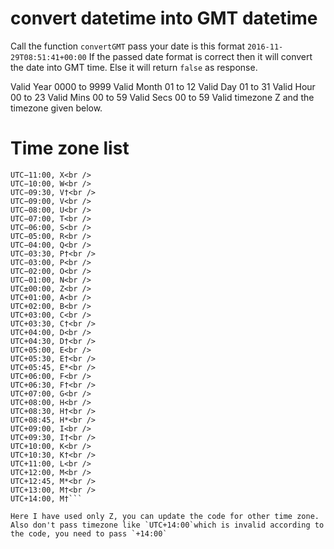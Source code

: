 # convert datetime into GMT datetime

Call the function `convertGMT` pass your date is this format `2016-11-29T08:51:41+00:00`
If the passed date format is correct then it will convert the date into GMT time.
Else it will return `false` as response.


Valid Year 0000 to 9999
Valid Month 01 to 12
Valid Day 01 to 31
Valid Hour 00 to 23
Valid Mins 00 to 59
Valid Secs 00 to 59
Valid timezone Z and the timezone given below.

# Time zone list

```UTC−12:00, Y<br />
UTC−11:00, X<br />
UTC−10:00, W<br />
UTC−09:30, V†<br />
UTC−09:00, V<br />
UTC−08:00, U<br />
UTC−07:00, T<br />
UTC−06:00, S<br />
UTC−05:00, R<br />
UTC−04:00, Q<br />
UTC−03:30, P†<br />
UTC−03:00, P<br />
UTC−02:00, O<br />
UTC−01:00, N<br />
UTC±00:00, Z<br />
UTC+01:00, A<br />
UTC+02:00, B<br />
UTC+03:00, C<br />
UTC+03:30, C†<br />
UTC+04:00, D<br />
UTC+04:30, D†<br />
UTC+05:00, E<br />
UTC+05:30, E†<br />
UTC+05:45, E*<br />
UTC+06:00, F<br />
UTC+06:30, F†<br />
UTC+07:00, G<br />
UTC+08:00, H<br />
UTC+08:30, H†<br />
UTC+08:45, H*<br />
UTC+09:00, I<br />
UTC+09:30, I†<br />
UTC+10:00, K<br />
UTC+10:30, K†<br />
UTC+11:00, L<br />
UTC+12:00, M<br />
UTC+12:45, M*<br />
UTC+13:00, M†<br />
UTC+14:00, M†```

Here I have used only Z, you can update the code for other time zone.
Also don't pass timezone like `UTC+14:00`which is invalid according to the code, you need to pass `+14:00`
